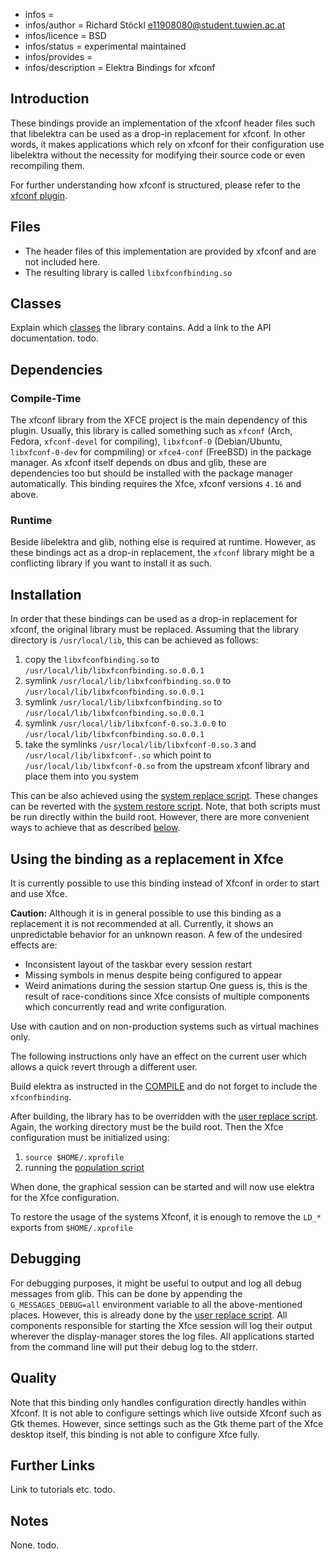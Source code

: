 - infos =
- infos/author = Richard Stöckl <e11908080@student.tuwien.ac.at>
- infos/licence = BSD
- infos/status = experimental maintained
- infos/provides =
- infos/description = Elektra Bindings for xfconf

## Introduction

These bindings provide an implementation of the xfconf header files such that libelektra can be used as a drop-in replacement for xfconf.
In other words, it makes applications which rely on xfconf for their configuration use libelektra without the necessity for modifying their source code or even recompiling them.

For further understanding how xfconf is structured, please refer to the [xfconf plugin](../../../src/plugins/xfconf/README.md#xfconf-terminology).

## Files

- The header files of this implementation are provided by xfconf and are not included here.
- The resulting library is called `libxfconfbinding.so`

## Classes

Explain which [classes](/doc/help/elektra-glossary.md) the library contains.
Add a link to the API documentation.
todo.

## Dependencies

### Compile-Time

The xfconf library from the XFCE project is the main dependency of this plugin.
Usually, this library is called something such as `xfconf` (Arch, Fedora, `xfconf-devel` for compiling), `libxfconf-0` (Debian/Ubuntu, `libxfconf-0-dev` for compmiling) or `xfce4-conf` (FreeBSD) in the package manager.
As xfconf itself depends on dbus and glib, these are dependencies too but should be installed with the package manager automatically.
This binding requires the Xfce, xfconf versions `4.16` and above.

### Runtime

Beside libelektra and glib, nothing else is required at runtime.
However, as these bindings act as a drop-in replacement, the `xfconf` library might be a conflicting library if you want to install it as such.

## Installation

In order that these bindings can be used as a drop-in replacement for xfconf, the original library must be replaced.
Assuming that the library directory is `/usr/local/lib`, this can be achieved as follows:

1. copy the `libxfconfbinding.so` to `/usr/local/lib/libxfconfbinding.so.0.0.1`
2. symlink `/usr/local/lib/libxfconfbinding.so.0` to `/usr/local/lib/libxfconfbinding.so.0.0.1`
3. symlink `/usr/local/lib/libxfconfbinding.so` to `/usr/local/lib/libxfconfbinding.so.0.0.1`
4. symlink `/usr/local/lib/libxfconf-0.so.3.0.0` to `/usr/local/lib/libxfconfbinding.so.0.0.1`
5. take the symlinks `/usr/local/lib/libxfconf-0.so.3` and `/usr/local/lib/libxfconf-.so` which point to `/usr/local/lib/libxfconf-0.so` from the upstream xfconf library and place them into you system

This can be also achieved using the [system replace script](scripts/replace-system-xfconf.sh).
These changes can be reverted with the [system restore script](scripts/restore-system-xfconf.sh).
Note, that both scripts must be run directly within the build root.
However, there are more convenient ways to achieve that as described [below](#using-the-binding-as-a-replacement-in-xfce).

## Using the binding as a replacement in Xfce

It is currently possible to use this binding instead of Xfconf in order to start and use Xfce.

**Caution:** Although it is in general possible to use this binding as a replacement it is not recommended at all.
Currently, it shows an unpredictable behavior for an unknown reason.
A few of the undesired effects are:

- Inconsistent layout of the taskbar every session restart
- Missing symbols in menus despite being configured to appear
- Weird animations during the session startup
  One guess is, this is the result of race-conditions since Xfce consists of multiple components which concurrently read and write configuration.

Use with caution and on non-production systems such as virtual machines only.

The following instructions only have an effect on the current user which allows a quick revert through a different user.

Build elektra as instructed in the [COMPILE](../../../doc/COMPILE.md#developer-options) and do not forget to include the `xfconfbinding`.

After building, the library has to be overridden with the [user replace script](scripts/replace-user-xfconf.sh).
Again, the working directory must be the build root.
Then the Xfce configuration must be initialized using:

1. `source $HOME/.xprofile`
2. running the [population script](scripts/populate-xfconf.sh)

When done, the graphical session can be started and will now use elektra for the Xfce configuration.

To restore the usage of the systems Xfconf, it is enough to remove the `LD_*` exports from `$HOME/.xprofile`

## Debugging

For debugging purposes, it might be useful to output and log all debug messages from glib.
This can be done by appending the `G_MESSAGES_DEBUG=all` environment variable to all the above-mentioned places.
However, this is already done by the [user replace script](scripts/replace-user-xfconf.sh).
All components responsible for starting the Xfce session will log their output wherever the display-manager stores the log files.
All applications started from the command line will put their debug log to the stderr.

## Quality

Note that this binding only handles configuration directly handles within Xfconf.
It is not able to configure settings which live outside Xfconf such as Gtk themes.
However, since settings such as the Gtk theme part of the Xfce desktop itself, this binding is not able to configure Xfce fully.

## Further Links

Link to tutorials etc.
todo.

## Notes

None.
todo.
